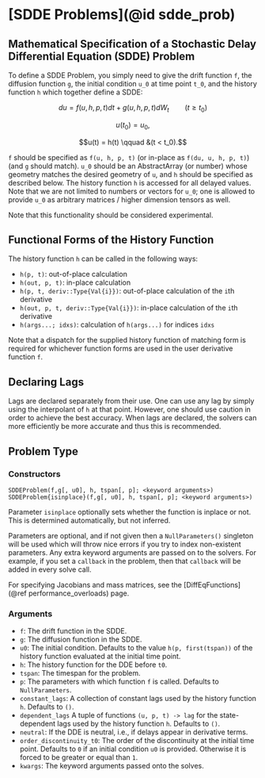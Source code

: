 # [SDDE Problems](@id sdde_prob)

## Mathematical Specification of a Stochastic Delay Differential Equation (SDDE) Problem

To define a SDDE Problem, you simply need to give the drift function ``f``,
the diffusion function `g`, the initial condition ``u_0`` at time point ``t_0``,
and the history function ``h`` which together define a SDDE:

```math
du = f(u,h,p,t)dt + g(u,h,p,t)dW_t \qquad (t \geq t_0)
```
```math
u(t_0) = u_0,
```
```math
u(t) = h(t) \qquad &(t < t_0).
```

``f`` should be specified as `f(u, h, p, t)` (or in-place as `f(du, u, h, p, t)`)
(and ``g`` should match). ``u_0`` should be an AbstractArray (or number) whose
geometry matches the desired geometry of `u`, and ``h`` should be specified as
described below. The history function `h` is accessed for all delayed values.
Note that we are not limited to numbers or vectors for ``u_0``; one is allowed
to provide ``u_0`` as arbitrary matrices / higher dimension tensors as well.

Note that this functionality should be considered experimental.

## Functional Forms of the History Function

The history function `h` can be called in the following ways:

- `h(p, t)`: out-of-place calculation
- `h(out, p, t)`: in-place calculation
- `h(p, t, deriv::Type{Val{i}})`: out-of-place calculation of the `i`th derivative
- `h(out, p, t, deriv::Type{Val{i}})`: in-place calculation of the `i`th derivative
- `h(args...; idxs)`: calculation of `h(args...)` for indices `idxs`

Note that a dispatch for the supplied history function of matching form is required
for whichever function forms are used in the user derivative function `f`.

## Declaring Lags

Lags are declared separately from their use. One can use any lag by simply using
the interpolant of `h` at that point. However, one should use caution in order
to achieve the best accuracy. When lags are declared, the solvers can more
efficiently be more accurate and thus this is recommended.

## Problem Type

### Constructors

```
SDDEProblem(f,g[, u0], h, tspan[, p]; <keyword arguments>)
SDDEProblem{isinplace}(f,g[, u0], h, tspan[, p]; <keyword arguments>)
```

Parameter `isinplace` optionally sets whether the function is inplace or not.
This is determined automatically, but not inferred.

Parameters are optional, and if not given then a `NullParameters()` singleton
will be used which will throw nice errors if you try to index non-existent
parameters. Any extra keyword arguments are passed on to the solvers. For example,
if you set a `callback` in the problem, then that `callback` will be added in
every solve call.

For specifying Jacobians and mass matrices, see the [DiffEqFunctions](@ref performance_overloads) page.

### Arguments

* `f`: The drift function in the SDDE.
* `g`: The diffusion function in the SDDE.
* `u0`: The initial condition. Defaults to the value `h(p, first(tspan))` of the history function evaluated at the initial time point.
* `h`: The history function for the DDE before `t0`.
* `tspan`: The timespan for the problem.
* `p`: The parameters with which function `f` is called. Defaults to `NullParameters`.
* `constant_lags`: A collection of constant lags used by the history function `h`. Defaults to `()`.
* `dependent_lags` A tuple of functions `(u, p, t) -> lag` for the state-dependent lags
  used by the history function `h`. Defaults to `()`.
* `neutral`: If the DDE is neutral, i.e., if delays appear in derivative terms.
* `order_discontinuity_t0`: The order of the discontinuity at the initial time
  point. Defaults to `0` if an initial condition `u0` is provided. Otherwise
  it is forced to be greater or equal than `1`.
* `kwargs`: The keyword arguments passed onto the solves.
